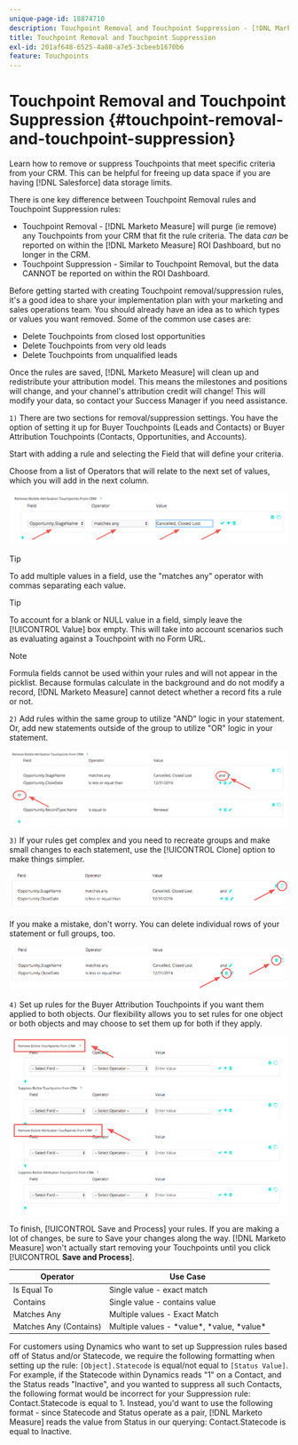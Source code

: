 ```yaml
---
unique-page-id: 18874710
description: Touchpoint Removal and Touchpoint Suppression - [!DNL Marketo Measure]
title: Touchpoint Removal and Touchpoint Suppression
exl-id: 201af648-6525-4a80-a7e5-3cbeeb1670b6
feature: Touchpoints
---
```

# Touchpoint Removal and Touchpoint Suppression {#touchpoint-removal-and-touchpoint-suppression}

Learn how to remove or suppress Touchpoints that meet specific criteria from your CRM. This can be helpful for freeing up data space if you are having [!DNL Salesforce] data storage limits.

There is one key difference between Touchpoint Removal rules and Touchpoint Suppression rules:

* Touchpoint Removal - [!DNL Marketo Measure] will purge (ie remove) any Touchpoints from your CRM that fit the rule criteria. The data _can_ be reported on within the [!DNL Marketo Measure] ROI Dashboard, but no longer in the CRM.
* Touchpoint Suppression - Similar to Touchpoint Removal, but the data CANNOT be reported on within the ROI Dashboard.

Before getting started with creating Touchpoint removal/suppression rules, it's a good idea to share your implementation plan with your marketing and sales operations team. You should already have an idea as to which types or values you want removed. Some of the common use cases are:

* Delete Touchpoints from closed lost opportunities
* Delete Touchpoints from very old leads
* Delete Touchpoints from unqualified leads

Once the rules are saved, [!DNL Marketo Measure] will clean up and redistribute your attribution model. This means the milestones and positions will change, and your channel's attribution credit will change! This will modify your data, so contact your Success Manager if you need assistance.
  
`1)` There are two sections for removal/suppression settings. You have the option of setting it up for Buyer Touchpoints (Leads and Contacts) or Buyer Attribution Touchpoints (Contacts, Opportunities, and Accounts).  
  
Start with adding a rule and selecting the Field that will define your criteria.  
  
Choose from a list of Operators that will relate to the next set of values, which you will add in the next column.

![](assets/1-1.png)

>[!TIP]
>
>To add multiple values in a field, use the "matches any" operator with commas separating each value.

>[!TIP]
>
>To account for a blank or NULL value in a field, simply leave the [!UICONTROL Value] box empty. This will take into account scenarios such as evaluating against a Touchpoint with no Form URL.

>[!NOTE]
>
>Formula fields cannot be used within your rules and will not appear in the picklist. Because formulas calculate in the background and do not modify a record, [!DNL Marketo Measure] cannot detect whether a record fits a rule or not.

`2)` Add rules within the same group to utilize "AND" logic in your statement.
Or, add new statements outside of the group to utilize "OR" logic in your statement.

![](assets/2.png)

`3)` If your rules get complex and you need to recreate groups and make small changes to each statement, use the [!UICONTROL Clone] option to make things simpler.

![](assets/3.png)

If you make a mistake, don't worry. You can delete individual rows of your statement or full groups, too.

![](assets/4.png)

`4)` Set up rules for the Buyer Attribution Touchpoints if you want them applied to both objects. Our flexibility allows you to set rules for one object or both objects and may choose to set them up for both if they apply.

![](assets/5.png)

To finish, [!UICONTROL Save and Process] your rules. If you are making a lot of changes, be sure to Save your changes along the way. [!DNL Marketo Measure] won't actually start removing your Touchpoints until you click 
 [!UICONTROL **Save and Process**].

| **Operator** | **Use Case** |
|---|---|
| Is Equal To | Single value - exact match |
| Contains | Single value - contains value |
| Matches Any | Multiple values - Exact Match |
| Matches Any (Contains) | Multiple values - &#42;value&#42;, &#42;value, &#42;value&#42; |

For customers using Dynamics who want to set up Suppression rules based off of Status and/or Statecode, we require the following formatting when setting up the rule: `[Object].Statecode` is equal/not equal to `[Status Value]`. For example, if the Statecode within Dynamics reads "1" on a Contact, and the Status reads "Inactive", and you wanted to suppress all such Contacts, the following format would be incorrect for your Suppression rule: Contact.Statecode is equal to 1. Instead, you'd want to use the following format - since Statecode and Status operate as a pair, [!DNL Marketo Measure] reads the value from Status in our querying: Contact.Statecode is equal to Inactive.

